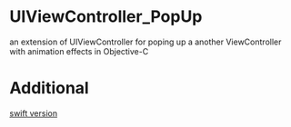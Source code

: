 # UIViewController_PopUp

an extension of UIViewController for poping up a another ViewController with animation effects in Objective-C

# Additional

[swift version](https://github.com/litt1e-p/UIViewController-PopUp)
